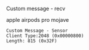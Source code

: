 Custom message - recv

apple airpods pro
mojave

```
Custom Message - Sensor
Client Type:2048 (0x00000800)
Length: 815 (0x32F)
```
